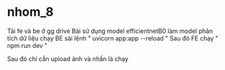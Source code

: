 # nhom_8

Tải fe và be ở gg drive
Bài sử dụng model efficientnetB0 làm model phân tích dữ liệu
chạy BE sài lệnh " uvicorn app:app --reload  "
Sau đó FE chạy " npm run dev "

Sau đó chỉ cần upload ảnh và nhấn là chạy
